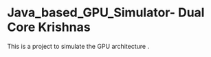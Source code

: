 # Java_based_GPU_Simulator- Dual Core Krishnas
This is a project to simulate the GPU architecture . 
